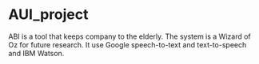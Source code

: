 # AUI_project

ABI is a tool that keeps company to the elderly. The system is a Wizard of Oz for future research. 
It use Google speech-to-text and text-to-speech and IBM Watson.
